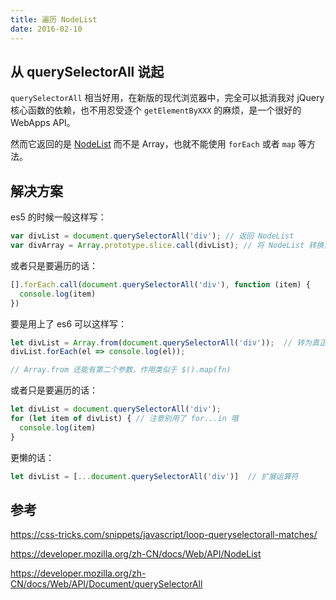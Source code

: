 ```yaml
---
title: 遍历 NodeList
date: 2016-02-10
---
```


## 从 querySelectorAll 说起

`querySelectorAll` 相当好用，在新版的现代浏览器中，完全可以抵消我对 jQuery 核心函数的依赖，也不用忍受逐个 `getElementByXXX` 的麻烦，是一个很好的 WebApps API。

然而它返回的是 [NodeList](https://developer.mozilla.org/zh-cn/DOM/NodeList) 而不是 Array，也就不能使用 `forEach` 或者 `map` 等方法。



## 解决方案

es5 的时候一般这样写：

``` javascript
var divList = document.querySelectorAll('div'); // 返回 NodeList
var divArray = Array.prototype.slice.call(divList); // 将 NodeList 转换为数组
```

或者只是要遍历的话：

``` javascript
[].forEach.call(document.querySelectorAll('div'), function (item) {
  console.log(item)
})
```



要是用上了 es6 可以这样写：

``` javascript
let divList = Array.from(document.querySelectorAll('div'));  // 转为真正的数组
divList.forEach(el => console.log(el));

// Array.from 还能有第二个参数，作用类似于 $().map(fn)
```

或者只是要遍历的话：

``` javascript
let divList = document.querySelectorAll('div');
for (let item of divList) { // 注意别用了 for...in 哦
  console.log(item)
}
```

更懒的话：

``` javascript
let divList = [...document.querySelectorAll('div')]  // 扩展运算符
```



## 参考

https://css-tricks.com/snippets/javascript/loop-queryselectorall-matches/

https://developer.mozilla.org/zh-CN/docs/Web/API/NodeList

https://developer.mozilla.org/zh-CN/docs/Web/API/Document/querySelectorAll
